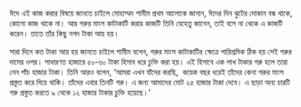 ঈদে এই কাজ করার বিষয়ে জানতে চাইলে মোহাম্মদ শামীম প্রথম আলোকে জানান, ঈদের দিন ঝুটের দোকান বন্ধ থাকে, কোনো কাজ থাকে না। আর গরুর মাংস কাটাকাটি করার কাজটি তিনি যেহেতু জানেন, তাই বসে না থেকে এ কাজটি করেন। তাতে তাঁর কিছু নগদ টাকা আয় হয়।

সারা দিনে কত টাকা আয় হয় জানতে চাইলে শামীম বলেন, গরুর মাংস কাটাকাটির ক্ষেত্রে পারিশ্রমিক ঠিক হয় সেই গরুর দামের ওপর। সাধারণত হাজারে ৫০-৬০ টাকা হিসাব ধরে চুক্তি করা হয়। এই হিসাবে এক লাখ টাকার গরু হলে তারা নেন পাঁচ হাজার টাকা। তিনি আরও বলেন, ‘আমরা এখন যাঁদের করছি,  কয়েক বছর ধরেই তাঁদের কেনা গরুর মাংস প্রস্তুত করে দিয়ে থাকি। তাঁদের এবার তিনটি গরু। এ জন্য আমাদের মোট ২৫ হাজার টাকা দেবে। এ ছাড়া অন্য চারটি গরু প্রস্তুত করতে ৯ থেকে ১২ হাজার টাকার চুক্তি হয়েছে।’
